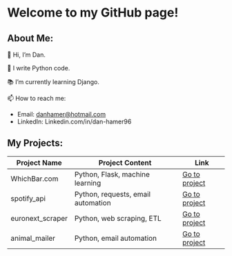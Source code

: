 # Welcome to my GitHub page!

## About Me:

👋  Hi, I’m Dan.

🐍  I write Python code.

📚  I’m currently learning Django.

📫  How to reach me:
- Email: danhamer@hotmail.com
- LinkedIn: Linkedin.com/in/dan-hamer96

## My Projects:

| Project Name | Project Content | Link |
| --- | --- | --- |
| WhichBar.com | Python, Flask, machine learning | [Go to project](https://github.com/DanHamer96/WhichBar.com)
| spotify_api | Python, requests, email automation | [Go to project](https://github.com/DanHamer96/spotify_api)
| euronext_scraper | Python, web scraping, ETL | [Go to project](https://github.com/DanHamer96/euronext_scraper)
| animal_mailer | Python, email automation | [Go to project](https://github.com/DanHamer96/animal_mailer)

<!---
DanHamer96/DanHamer96 is a ✨ special ✨ repository because its `README.md` (this file) appears on your GitHub profile.
You can click the Preview link to take a look at your changes.
--->
